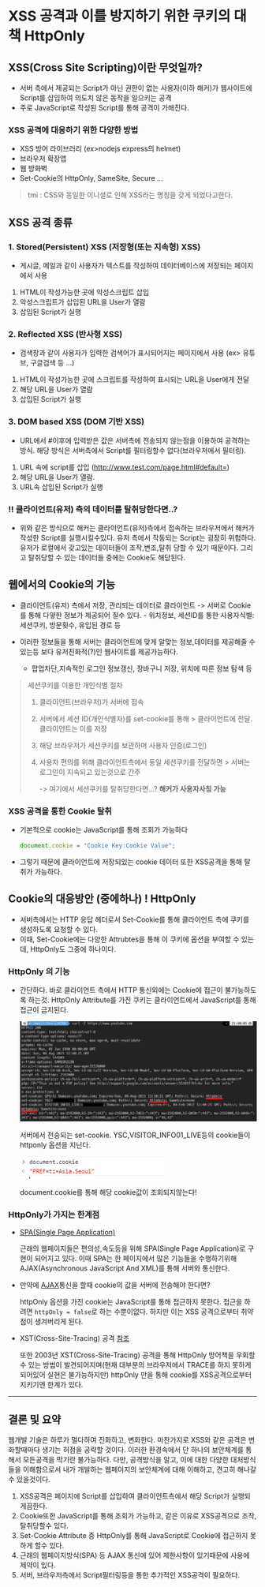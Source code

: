# XSS 공격과 이를 방지하기 위한 쿠키의 대책 HttpOnly

## XSS(Cross Site Scripting)이란 무엇일까?

- 서버 측에서 제공되는 Script가 아닌 권한이 없는 사용자(이하 해커)가 웹사이트에 Script를 삽입하여 의도치 않은 동작을 일으키는 공격
- 주로 JavaScript로 작성된 Script를 통해 공격이 가해진다.

### XSS 공격에 대응하기 위한 다양한 방법

- XSS 방어 라이브러리 (ex>nodejs express의 helmet)
- 브라우저 확장앱
- 웹 방화벽
- Set-Cookie의 HttpOnly, SameSite, Secure ...

> tmi : CSS와 동일한 이니셜로 인해 XSS라는 명칭을 갖게 되었다고한다.

## XSS 공격 종류

### 1. Stored(Persistent) XSS (저장형(또는 지속형) XSS)

- 게시글, 메일과 같이 사용자가 텍스트를 작성하여 데이터베이스에 저장되는 페이지에서 사용

1.  HTML이 작성가능한 곳에 악성스크립트 삽입
2.  악성스크립트가 삽입된 URL을 User가 열람
3.  삽입된 Script가 실행

### 2. Reflected XSS (반사형 XSS)

- 검색창과 같이 사용자가 입력한 검색어가 표시되어지는 페이지에서 사용 (ex> 유튜브, 구글검색 등 ...)

1.  HTML이 작성가능한 곳에 스크립트를 작성하여 표시되는 URL을 User에게 전달
2.  해당 URL을 User가 열람
3.  삽입된 Script가 실행

### 3. DOM based XSS (DOM 기반 XSS)

- URL에서 #이후에 입력받은 값은 서버측에 전송되지 않는점을 이용하여 공격하는 방식. 해당 방식은 서버측에서 Script를 필터링할수 없다(브라우저에서 필터링).

1. URL 속에 script를 삽입 (http://www.test.com/page.html#default=<script>alert("XSS공격")</script>)
2. 해당 URL을 User가 열람.
3. URL속 삽입된 Script가 실행

### !! 클라이언트(유저) 측의 데이터를 탈취당한다면..?

- 위와 같은 방식으로 해커는 클라이언트(유저)측에서 접속하는 브라우저에서 해커가 작성한 Script를 실행시킬수있다. 유저 측에서 작동되는 Script는 굉장히 위험하다. 유저가 로컬에서 갖고있는 데이터들이 조작,변조,탈취 당할 수 있기 때문이다. 그리고 탈취당할 수 있는 데이터들 중에는 Cookie도 해당된다.

## 웹에서의 Cookie의 기능

- 클라이언트(유저) 측에서 저장, 관리되는 데이터로
  클라이언트 -> 서버로 Cookie를 통해 다얗한 정보가 제공되어 질수 있다. - 위치정보, 세션ID를 통한 사용자식별: 세션쿠키, 방문횟수, 유입된 경로 등

- 이러한 정보들을 통해 서버는 클라이언트에 맞게 알맞는 정보,데이터를 제공해줄 수 있는등 보다 유저친화적(?)인 웹사이트를 제공가능하다.
  - 팝업차단,지속적인 로그인 정보갱신, 장바구니 저장, 위치에 따른 정보 탐색 등

> 세션쿠키를 이용한 개인식별 절차
>
> 1. 클라이언트(브라우저)가 서버에 접속
>
> 2. 서버에서 세션 ID(개인식별자)를 set-cookie를 통해 > 클라이언트에 전달. 클라이언트는 이를 저장
>
> 3. 해당 브라우저가 세션쿠키를 보관하며 사용자 인증(로그인)
>
> 4. 사용자 편의를 위해 클라이언트측에서 동일 세션쿠키를 전달하면 > 서버는 로그인이 지속되고 있는것으로 간주
>
>    -> 여기에서 세션쿠키를 탈취당한다면…? **해커가 사용자사칭 가능**

### XSS 공격을 통한 Cookie 탈취

- 기본적으로 cookie는 JavaScript를 통해 조회가 가능하다
  ```javascript
  document.cookie = "Cookie Key:Cookie Value";
  ```
- 그렇기 때문에 클라이언트에 저장되있는 cookie 데이터 또한 XSS공격을 통해 탈취가 가능하다.

## Cookie의 대응방안 (중에하나) ! HttpOnly

- 서버측에서는 HTTP 응답 헤더로서 Set-Cookie를 통해 클라이언트 측에 쿠키를 생성하도록 요청할 수 있다.
- 이때, Set-Cookie에는 다양한 Attrubtes을 통해 이 쿠키에 옵션을 부여할 수 있는데, HttpOnly도 그중에 하나이다.

### HttpOnly 의 기능

- 간단하다. 바로 클라이언트 측에서 HTTP 통신외에는 Cookie에 접근이 불가능하도록 하는것. HttpOnly Attribute를 가진 쿠키는 클라이언트에서 JavaScript를 통해 접근이 금지된다.

  ![http응답헤더들](./image/image1.PNG)

  서버에서 전송되는 set-cookie. YSC,VISITOR_INFO01_LIVE등의 cookie들이 httponly 옵션을 지닌다.

  ![document.cookie를 통한 조회](./image/image2.png)

  document.cookie를 통해 해당 cookie값이 조회되지않는다!

### HttpOnly가 가지는 한계점

- [SPA(Single Page Application)](https://dev-dain.tistory.com/46)

  근래의 웹페이지들은 편의성,속도등을 위해 SPA(Single Page Application)로 구현이 되어지고 있다. 이때 SPA는 한 페이지에서 많은 기능들을 수행하기위해 AJAX(Asynchronous JavaScript And XML)를 통해 서버와 통신한다.

- 만약에 [AJAX](https://developer.mozilla.org/en-US/docs/Web/Guide/AJAX/Getting_Started)통신을 할때 cookie의 값을 서버에 전송해야 한다면?

  httpOnly 옵션을 가진 cookie는 JavaScript를 통해 접근하지 못한다. 접근을 하려면 `httpOnly = false`로 하는 수뿐이없다. 하지만 이는 XSS 공격으로부터 취약점이 생겨버리게 된다.

- XST(Cross-Site-Tracing) 공격 [참조](https://webhack.dynu.net/?idx=20161111.001)

  또한 2003년 XST(Cross-Site-Tracing) 공격을 통해 HttpOnly 방어책을 우회할수 있는 방법이 발견되어지며(현재 대부분의 브라우저에서 TRACE를 하지 못하게 되어있어 실현은 불가능하지만) httpOnly 만을 통해 cookie를 XSS공격으로부터 지키기엔 한계가 있다.

---

## 결론 및 요약

 웹개발 기술은 하루가 멀다하여 진화하고, 변화한다. 마찬가지로 XSS와 같은 공격은 변화할때마다 생기는 허점을 공략할 것이다. 이러한 환경속에서 단 하나의 보안체계를 통해서 모든공격을 막기란 불가능하다. 다만, 공격방식을 알고, 이에 대한 다양한 대처방식들을 이해함으로서 내가 개발하는 웹페이지의 보안체계에 대해 이해하고, 견고히 해나갈수 있을것이다.

1. XSS공격은 페이지에 Script를 삽입하여 클라이언트측에서 해당 Script가 실행되게끔한다.
2. Cookie또한 JavaScript를 통해 조회가 가능하고, 같은 이유로 XSS공격으로 조작,탈취당할수 있다.
3. Set-Cookie Attribute 중 HttpOnly를 통해 JavaScript로 Cookie에 접근하지 못하게 할수 있다.
4. 근래의 웹페이지방식(SPA) 등 AJAX 통신에 있어 제한사항이 있기때문에 사용에 제약이 있다.
5. 서버, 브라우저측에서 Script필터링등을 통한 추가적인 XSS공격이 필요하다.
